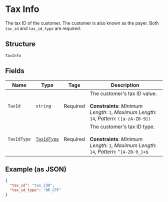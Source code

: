 
# Tax Info

The tax ID of the customer. The customer is also known as the payer. Both `tax_id` and `tax_id_type` are required.

## Structure

`TaxInfo`

## Fields

| Name | Type | Tags | Description |
|  --- | --- | --- | --- |
| `TaxId` | `string` | Required | The customer's tax ID value.<br><br>**Constraints**: *Minimum Length*: `1`, *Maximum Length*: `14`, *Pattern*: `([a-zA-Z0-9])` |
| `TaxIdType` | [`TaxIdType`](../../doc/models/tax-id-type.md) | Required | The customer's tax ID type.<br><br>**Constraints**: *Minimum Length*: `1`, *Maximum Length*: `14`, *Pattern*: `^[A-Z0-9_]+$` |

## Example (as JSON)

```json
{
  "tax_id": "tax_id0",
  "tax_id_type": "BR_CPF"
}
```

